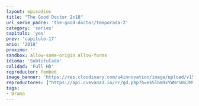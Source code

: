 ```yaml
---
layout: episodios
title: "The Good Doctor 2x18"
url_serie_padre: 'the-good-doctor/temporada-2'
category: 'series'
capitulo: 'yes'
prev: 'capitulo-17'
anio: '2018'
proximo: ''
sandbox: allow-same-origin allow-forms
idioma: 'Subtitulado'
calidad: 'Full HD'
reproductor: fembed
image_banner: 'https://res.cloudinary.com/u4innovation/image/upload/v1560111093/goodd-dcotro-banner-min_tsja92.jpg'
reproductores: ["https://api.cuevana3.io/rr/gd.php?h=ek5lbm9xYWNrS0xJMVp5b21KREk0dFBLbjVkaHhkRGdrOG1jbnBpUnhhS1Yyb21lWThhbG9OS3JyS0NaMXRTbDF0ZVluNUxCck5tbjBXQ0lxTHpHekxhU3FadVkyUT09"]
tags:
- Drama
---
```











